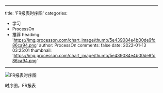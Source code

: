 
---
title: 'FR报表时序图'
categories: 
 - 学习
 - ProcessOn
 - 推荐
headimg: 'https://img.processon.com/chart_image/thumb/5e439084e4b00de9fd86ca94.png'
author: ProcessOn
comments: false
date: 2022-01-13 03:25:01
thumbnail: 'https://img.processon.com/chart_image/thumb/5e439084e4b00de9fd86ca94.png'
---

<div>   
<img class="thumb" alt="FR报表时序图" src="https://img.processon.com/chart_image/thumb/5e439084e4b00de9fd86ca94.png" referrerpolicy="no-referrer">
<p>时序图，FR报表</p>  
</div>
            